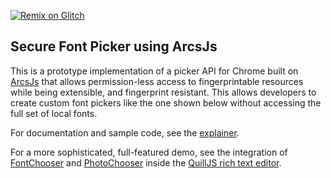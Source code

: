 [![Remix on Glitch](https://cdn.glitch.com/2703baf2-b643-4da7-ab91-7ee2a2d00b5b%2Fremix-button.svg)](https://glitch.com/edit/#!/import/github/cromwellian/arcsjs-chromium-explainer)

## Secure Font Picker using ArcsJs

This is a prototype implementation of a picker API for Chrome built on
[ArcsJs](https://github.com/project-oak/arcsjs-core) that allows permission-less
access to fingerprintable resources while being extensible, and fingerprint
resistant. This allows developers to create custom font pickers like the one
shown below without accessing the full set of local fonts.

For documentation and sample code, see
the [explainer](pkg/demo/explainer/README.md).

For a more sophisticated, full-featured demo, see the integration of 
[FontChooser](pkg/demo/fonts/) and [PhotoChooser](pkg/demo/photos/) inside the [QuillJS rich text editor](https://project-oak.github.io/arcsjs-chromium/demo/quill/index.html).
